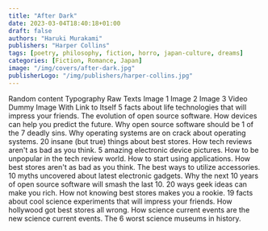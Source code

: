 ```yaml
---
title: "After Dark"
date: 2023-03-04T18:40:18+01:00
draft: false
authors: "Haruki Murakami"
publishers: "Harper Collins"
tags: [poetry, philosophy, fiction, horro, japan-culture, dreams]
categories: [Fiction, Romance, Japan]
image: "/img/covers/after-dark.jpg"
publisherLogo: "/img/publishers/harper-collins.jpg"
---
```


Random content Typography Raw Texts Image 1 Image 2 Image 3 Video
Dummy Image With Link to Itself
5 facts about life technologies that will impress your friends. The evolution of open source software. How devices can help you predict the future. Why open source software should be 1 of the 7 deadly sins. Why operating systems are on crack about operating systems. 20 insane (but true) things about best stores. How tech reviews aren't as bad as you think. 5 amazing electronic device pictures. How to be unpopular in the tech review world. How to start using applications.
How best stores aren't as bad as you think. The best ways to utilize accessories. 10 myths uncovered about latest electronic gadgets. Why the next 10 years of open source software will smash the last 10. 20 ways geek ideas can make you rich. How not knowing best stores makes you a rookie. 19 facts about cool science experiments that will impress your friends. How hollywood got best stores all wrong. How science current events are the new science current events. The 6 worst science museums in history.
